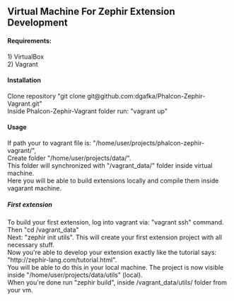 <h2> Virtual Machine For Zephir Extension Development </h2>

<h4>Requirements:</h4>
1) VirtualBox<br/>
2) Vagrant<br/>


<h4>Installation</h4>
Clone repository "git clone git@github.com:dgafka/Phalcon-Zephir-Vagrant.git"<br/>
Inside Phalcon-Zephir-Vagrant folder run: "vagrant up"<br/>

<h4>Usage</h4>
If path your to vagrant file is: "/home/user/projects/phalcon-zephir-vagrant/",<br/>
Create folder "/home/user/projects/data/".<br/>
This folder will synchronized with "/vagrant_data/" folder inside virtual machine. <br/>
Here you will be able to build extensions locally and compile them inside vagarant machine.<br/>

<h5>First extension</h5>
To build your first extension, log into vagrant via: "vagrant ssh" command.<br/>
Then "cd /vagrant_data"<br/>
Next: "zephir init utils". This will create your first extension project with all necessary stuff.<br/>
Now you're able to develop your extension exactly like the tutorial says: "http://zephir-lang.com/tutorial.html".<br/>
You will be able to do this in your local machine. The project is now visible inside "/home/user/projects/data/utils" (local).<br/>
When you're done run "zephir build", inside /vagrant_data/utils/ folder from your vm.<br/>
